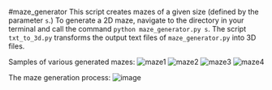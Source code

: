 ﻿#maze_generator
This script creates mazes of a given size (defined by the parameter ```s```.) To generate a 2D maze, navigate to the directory in your terminal and call the command ```python maze_generator.py s```. The script ```txt_to_3d.py``` transforms the output text files of ```maze_generator.py``` into 3D files.

Samples of various generated mazes:
![maze1](https://github.com/dylan-jacobs/maze-generator/assets/78403395/6ea5f92d-14ca-4455-83af-397906e321ec)
![maze2](https://github.com/dylan-jacobs/maze-generator/assets/78403395/04f1ab8c-ea34-41b5-b4c0-a40b3b6ef47b)
![maze3](https://github.com/dylan-jacobs/maze-generator/assets/78403395/72e79eff-6718-44fb-becf-8f62674b56bf)
![maze4](https://github.com/dylan-jacobs/maze-generator/assets/78403395/0ab7d9b6-89c5-4254-82ec-d7d44967f6bd)


The maze generation process:
![image](https://github.com/dylan-jacobs/maze-generator/assets/78403395/00246c7f-4a8c-4066-90b8-222e9a184cb5)

